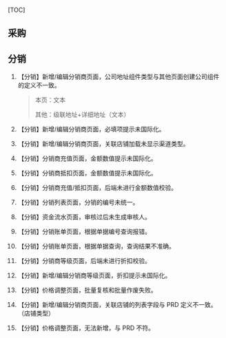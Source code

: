 <!-- title: 【OMS】Bug 日记 -->
<!-- date: 2021-10-24 16:20:03 -->
<!-- Table of Content -->


[TOC]

## 采购



## 分销


1. 【分销】新增/编辑分销商页面，公司地址组件类型与其他页面创建公司组件的定义不一致。

   > 本页：文本
   >
   > 其他：级联地址+详细地址（文本）

2. 【分销】新增/编辑分销商页面，必填项提示未国际化。

3. 【分销】新增/编辑分销商页面，关联店铺加载未显示渠道类型。

4. 【分销】分销商充值页面，金额数值提示未国际化。

5. 【分销】分销商抵扣页面，金额数值提示未国际化。

6. 【分销】分销商充值/抵扣页面，后端未进行金额数值校验。

7. 【分销】分销列表页面，分销的编号未统一。

8. 【分销】资金流水页面，审核过后未生成审核人。

9. 【分销】分销账单页面，根据单据编号查询报错。

10. 【分销】分销账单页面，根据单据查询，查询结果不准确。

11. 【分销】分销商等级页面，后端未进行折扣校验。

12. 【分销】新增/编辑分销商等级页面，折扣提示未国际化。

13. 【分销】价格调整页面，批量复核和批量作废失败。

14. 【分销】新增/编辑分销商页面，关联店铺的列表字段与 PRD 定义不一致。（店铺类型）

15. 【分销】价格调整页面，无法新增，与 PRD 不符。

